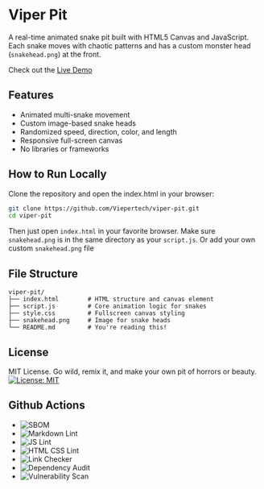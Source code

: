 # Viper Pit

A real-time animated snake pit built with HTML5 Canvas and JavaScript.
Each snake moves with chaotic patterns and has a custom monster head
(`snakehead.png`) at the front.

Check out the [Live Demo](https://viepertech.github.io/viper-pit/)

## Features

- Animated multi-snake movement  
- Custom image-based snake heads  
- Randomized speed, direction, color, and length  
- Responsive full-screen canvas  
- No libraries or frameworks  

## How to Run Locally

Clone the repository and open the index.html in your browser:

```bash
git clone https://github.com/Viepertech/viper-pit.git
cd viper-pit
```

Then just open `index.html` in your favorite browser.
Make sure `snakehead.png` is in the same directory as your `script.js`.
Or add your own custom `snakehead.png` file

## File Structure

```text
viper-pit/
├── index.html        # HTML structure and canvas element
├── script.js         # Core animation logic for snakes
├── style.css         # Fullscreen canvas styling
├── snakehead.png     # Image for snake heads
└── README.md         # You're reading this!
```

## License

MIT License. Go wild, remix it, and make your own pit of horrors or beauty.
[![License: MIT](https://img.shields.io/badge/License-MIT-yellow.svg)](https://opensource.org/licenses/MIT)

## Github Actions

- ![SBOM](https://github.com/Viepertech/viper-pit/actions/workflows/sbom.yml/badge.svg)
- ![Markdown Lint](https://github.com/Viepertech/viper-pit/actions/workflows/lint-markdown.yml/badge.svg)
- ![JS Lint](https://github.com/Viepertech/viper-pit/actions/workflows/lint-js.yml/badge.svg)
- ![HTML CSS Lint](https://github.com/Viepertech/viper-pit/actions/workflows/lint-html-css.yml/badge.svg)
- ![Link Checker](https://github.com/Viepertech/viper-pit/actions/workflows/check-links.yml/badge.svg)
- ![Dependency Audit](https://github.com/Viepertech/viper-pit/actions/workflows/dependency-audit.yml/badge.svg)
- ![Vulnerability Scan](https://github.com/Viepertech/viper-pit/actions/workflows/vulnerability-scan.yml/badge.svg)
